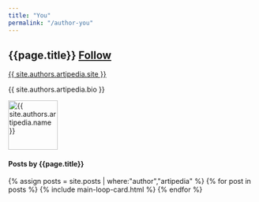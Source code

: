 ```yaml
---
title: "You"
permalink: "/author-you"
---
```

<div class="container">
<div class="row justify-content-center">
    <div style="margin-top:30px">        
        <div class="row align-items-center mb-5">
            <div class="col-md-9">
                <h2 class="font-weight-bold">{{page.title}} <span class="ml-3 small btn btn-outline-success btn-sm btn-round"><a href="https://twitter.com/{{ site.authors.artipedia.twitter }}">Follow</a></span></h2>
                <p><a href="{{ site.authors.artipedia.site }}">{{ site.authors.artipedia.site }}</a></p>
                <p class="excerpt">{{ site.authors.artipedia.bio }}</p>
            </div>
            <div class="col-md-3 text-right">
                <img alt="{{ site.authors.artipedia.name }}" src="{{site.url}}{{ site.authors.artipedia.avatar }}" class="rounded-circle" height="100" width="100">
            </div>
        </div>
        <h4 class="font-weight-bold spanborder"><span>Posts by {{page.title}}</span></h4>
            {% assign posts = site.posts | where:"author","artipedia" %}
            {% for post in posts %}
            {% include main-loop-card.html %}
            {% endfor %}
    </div>
</div>
</div>
